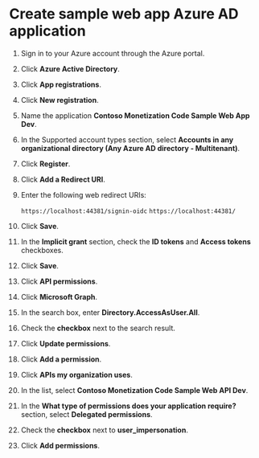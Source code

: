 # Create sample web app Azure AD application

1. Sign in to your Azure account through the Azure portal.
1. Click **Azure Active Directory**.
1. Click **App registrations**.
1. Click **New registration**.
1. Name the application **Contoso Monetization Code Sample Web App Dev**. 
1. In the Supported account types section, select **Accounts in any organizational directory (Any Azure AD directory - Multitenant)**.
1. Click **Register**.
1. Click **Add a Redirect URI**.
1. Enter the following web redirect URIs:

	`https://localhost:44381/signin-oidc`
	`https://localhost:44381/`

1. Click **Save**.
1. In the **Implicit grant** section, check the **ID tokens** and **Access tokens** checkboxes.
1. Click **Save**.
1. Click **API permissions**.
1. Click **Microsoft Graph**.
1. In the search box, enter **Directory.AccessAsUser.All**.
1. Check the **checkbox** next to the search result.
1. Click **Update permissions**.
1. Click **Add a permission**.
1. Click **APIs my organization uses**.
1. In the list, select **Contoso Monetization Code Sample Web API Dev**. 
1. In the **What type of permissions does your application require?** section, select **Delegated permissions**.
1. Check the **checkbox** next to **user_impersonation**.
1. Click **Add permissions**. 